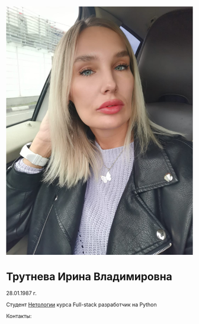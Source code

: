 ![foto](46494cb4-171a-42d5-a020-aca5776f8baa.jfif)

# Трутнева Ирина Владимировна

28.01.1987 г.

Студент [Нетологии](https://netology.ru) курса Full-stack разработчик на Python

Контакты:
